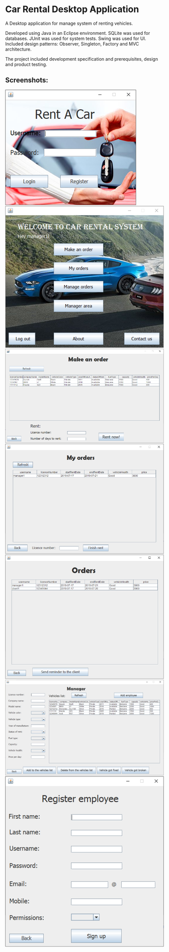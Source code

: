# Car Rental Desktop Application #

A Desktop application for manage system of renting vehicles.

Developed using Java in an Eclipse environment.
SQLite was used for databases.
JUnit was used for system tests.
Swing was used for UI.
Included design patterns: Observer, Singleton, Factory and MVC architecture.

The project included development specification and prerequisites, design and product testing.


## Screenshots:
![Login](https://github.com/eliadgavri/CarRental/raw/master/ScreenShots/Login.png)
![MainScreen](https://github.com/eliadgavri/CarRental/raw/master/ScreenShots/MainScreen.PNG)
![MakeOrder](https://github.com/eliadgavri/CarRental/raw/master/ScreenShots/MakeOrder.PNG)
![MyOrders](https://github.com/eliadgavri/CarRental/raw/master/ScreenShots/MyOrders.PNG)
![AllOrders](https://github.com/eliadgavri/CarRental/raw/master/ScreenShots/AllOrders.PNG)
![ManagerScreen](https://github.com/eliadgavri/CarRental/raw/master/ScreenShots/ManagerScreen.PNG)
![RegisterNewEmployee](https://github.com/eliadgavri/CarRental/raw/master/ScreenShots/RegisterNewEmployee.PNG)
